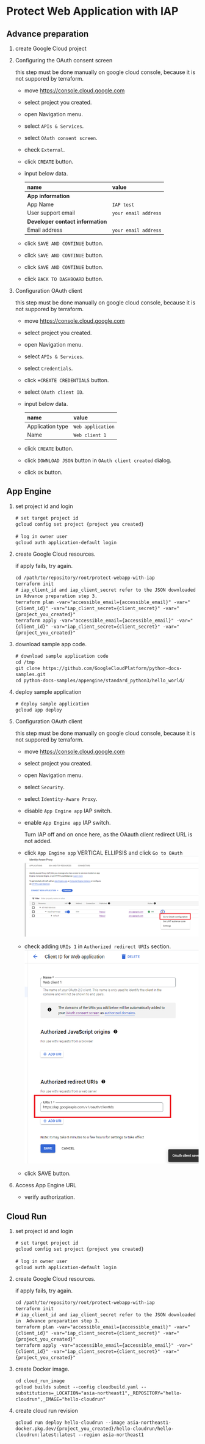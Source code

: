 # Protect Web Application with IAP

## Advance preparation

1. create Google Cloud project

2. Configuring the OAuth consent screen  

    this step must be done manually on google cloud console,
    because it is not suppored by terraform. 

    * move https://console.cloud.google.com
    * select project you created.
    * open Navigation menu. 
    * select `APIs & Services`.
    * select `OAuth consent screen`.
    * check `External`.
    * click `CREATE` button.
    * input below data.
   
      |name    |value     |
      |:-------|:---------|
      |**App information**||
      |App Name|`IAP test`|
      |User support email| `your email address` |
      |**Developer contact information**||
      |Email address|`your email address`|
    
    * click `SAVE AND CONTINUE` button.
    * click `SAVE AND CONTINUE` button.
    * click `SAVE AND CONTINUE` button.
    * click `BACK TO DASHBOARD` button.

3. Configuration OAuth client

    this step must be done manually on google cloud console,
    because it is not suppored by terraform. 

    * move https://console.cloud.google.com
    * select project you created.
    * open Navigation menu. 
    * select `APIs & Services`.
    * select `Credentials`.
    * click `+CREATE CREDENTIALS` button.
    * select `OAuth client ID`.
    * input below data.
   
      |name    |value     |
      |:-------|:---------|
      |Application type|`Web application`|
      |Name| `Web client 1` |

    * click `CREATE` button.
    * click `DOWNLOAD JSON` button in `OAuth client created` dialog.
    * click `OK` button.

## App Engine

1. set project id and login

    ```
    # set target project id
    gcloud config set project {project you created}

    # log in owner user
    gcloud auth application-default login
    ```

2. create Google Cloud resources.

    if apply fails, try again.

    ```
    cd /path/to/repository/root/protect-webapp-with-iap
    terraform init
    # iap_client_id and iap_client_secret refer to the JSON downloaded in Advance preparation step 3. 
    terraform plan -var="accessible_email={accessible_email}" -var="{client_id}" -var="iap_client_secret={client_secret}" -var="{project_you_created}"
    terraform apply -var="accessible_email={accessible_email}" -var="{client_id}" -var="iap_client_secret={client_secret}" -var="{project_you_created}"
    ```

3. download sample app code.

    ```
    # download sample application code
    cd /tmp
    git clone https://github.com/GoogleCloudPlatform/python-docs-samples.git
    cd python-docs-samples/appengine/standard_python3/hello_world/
    ```


4. deploy sample application

    ```
    # deploy sample application
    gcloud app deploy
    ```

5. Configuration OAuth client

    this step must be done manually on google cloud console,
    because it is not suppored by terraform. 

    * move https://console.cloud.google.com
    * select project you created.
    * open Navigation menu. 
    * select `Security`.
    * select `Identity-Aware Proxy`.
    * disable `App Engine app` IAP switch.
    * enable `App Engine app` IAP switch.

      Turn IAP off and on once here, as the OAauth client redirect URL is not added. 

    * click `App Engine app` VERTICAL ELLIPSIS and click `Go to OAuth`
    ![IAP_settings](IAP_settings.png)
    * check adding `URIs 1` in `Authorized redirect URIs` section.
    ![OAuth_Client_settings](OAuth_Client_settings.png)
    * click SAVE button.

6. Access App Engine URL

    * verify authorization.


## Cloud Run

1. set project id and login

    ```
    # set target project id
    gcloud config set project {project you created}

    # log in owner user
    gcloud auth application-default login
    ```

2. create Google Cloud resources.

    if apply fails, try again.

    ```
    cd /path/to/repository/root/protect-webapp-with-iap
    terraform init
    # iap_client_id and iap_client_secret refer to the JSON downloaded in  Advance preparation step 3. 
    terraform plan -var="accessible_email={accessible_email}" -var="{client_id}" -var="iap_client_secret={client_secret}" -var="{project_you_created}"
    terraform apply -var="accessible_email={accessible_email}" -var="{client_id}" -var="iap_client_secret={client_secret}" -var="{project_you_created}"
    ```

3. create Docker image.

    ```
    cd cloud_run_image
    gcloud builds submit --config cloudbuild.yaml --substitutions=_LOCATION="asia-northeast1",_REPOSITORY="hello-cloudrun",_IMAGE="hello-cloudrun"
    ```

    

4. create cloud run revision

    ```
    gcloud run deploy hello-cloudrun --image asia-northeast1-docker.pkg.dev/{project_you_created}/hello-cloudrun/hello-cloudrun:latest:latest --region asia-northeast1
    ```